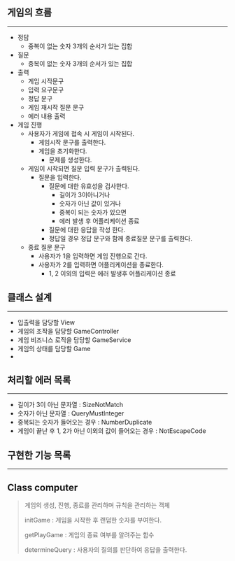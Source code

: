 ## 게임의 흐름

---

- 정답
    - 중복이 없는 숫자 3개의 순서가 있는 집합
- 질문
    - 중복이 없는 숫자 3개의 순서가 있는 집합
- 출력
    - 게임 시작문구
    - 입력 요구문구
    - 정답 문구
    - 게임 재시작 질문 문구
    - 에러 내용 출력
- 게임 진행
    - 사용자가 게임에 접속 시 게임이 시작된다.
        - 게임시작 문구를 출력한다.
        - 게임을 초기화한다.
            - 문제를 생성한다.
    - 게임이 시작되면 질문 입력 문구가 출력된다.
        - 질문을 입력한다.
            - 질문에 대한 유효성을 검사한다.
                - 길이가 3이아니거나
                - 숫자가 아닌 값이 있거나
                - 중복이 되는 숫자가 있으면
                - 에러 발생 후 어플리케이션 종료
            - 질문에 대한 응답을 작성 한다.
            - 정답일 경우 정답 문구와 함께 종료질문 문구를 출력한다.
    - 종료 질문 문구
        - 사용자가 1을 입력하면 게임 진행으로 간다.
        - 사용자가 2를 입력하면 어플리케이션을 종료한다.
            - 1, 2 이외의 입력은 에러 발생후 어플리케이션 종료

## 클래스 설계

---

- 입출력을 담당할 View
- 게임의 조작을 담당할 GameController
- 게임 비즈니스 로직을 담당할 GameService
- 게임의 상태를 담당할 Game
-

## 처리할 에러 목록

---

- 길이가 3이 아닌 문자열 : SizeNotMatch
- 숫자가 아닌 문자열 : QueryMustInteger
- 중복되는 숫자가 들어오는 경우 : NumberDuplicate
- 게임이 끝난 후 1, 2가 아닌 이외의 값이 들어오는 경우 : NotEscapeCode

## 구현한 기능 목록

---

## Class computer

> 게임의 생성, 진행, 종료를 관리하며 규칙을 관리하는 객체
>
> initGame : 게임을 시작한 후 랜덤한 숫자를 부여한다.
>
> getPlayGame : 게임의 종료 여부를 알려주는 함수
>
> determineQuery : 사용자의 질의를 판단하여 응답을 출력한다.
